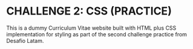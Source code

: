 # **CHALLENGE 2: CSS (PRACTICE)**

This is a dummy Curriculum Vitae website built with HTML plus CSS implementation for styling as part of the second challenge practice from Desafio Latam.
